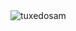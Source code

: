 <img src="https://i.pinimg.com/736x/00/2c/f8/002cf8da8d18213820854c562821136b.jpg" alt="tuxedosam">

